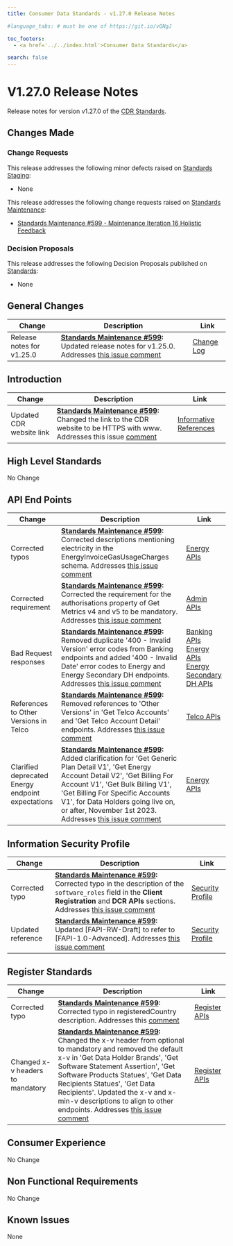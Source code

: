 ```yaml
---
title: Consumer Data Standards - v1.27.0 Release Notes

#language_tabs: # must be one of https://git.io/vQNgJ

toc_footers:
  - <a href='../../index.html'>Consumer Data Standards</a>

search: false
---
```


# V1.27.0 Release Notes
Release notes for version v1.27.0 of the [CDR Standards](../../index.html).

## Changes Made
### Change Requests

This release addresses the following minor defects raised on [Standards Staging](https://github.com/ConsumerDataStandardsAustralia/standards-staging/issues):

- None

This release addresses the following change requests raised on [Standards Maintenance](https://github.com/ConsumerDataStandardsAustralia/standards-maintenance/issues):

- [Standards Maintenance #599 - Maintenance Iteration 16 Holistic Feedback](https://github.com/ConsumerDataStandardsAustralia/standards-maintenance/issues/599)

### Decision Proposals

This release addresses the following Decision Proposals published on [Standards](https://github.com/ConsumerDataStandardsAustralia/standards/issues):

- None

## General Changes
|Change|Description|Link|
|------|-----------|----|
| Release notes for v1.25.0 | **[Standards Maintenance #599](https://github.com/ConsumerDataStandardsAustralia/standards-maintenance/issues/599):** Updated release notes for v1.25.0. Addresses [this issue comment](https://github.com/ConsumerDataStandardsAustralia/standards-maintenance/issues/599#issuecomment-1649587194) | [Change Log](../../#change-log) |

## Introduction

|Change|Description|Link|
|------|-----------|----|
| Updated CDR website link | **[Standards Maintenance #599](https://github.com/ConsumerDataStandardsAustralia/standards-maintenance/issues/599):** Changed the link to the CDR website to be HTTPS with www. Addresses this issue [comment](https://github.com/ConsumerDataStandardsAustralia/standards-maintenance/issues/599#issuecomment-1655029056) | [Informative References](../../#informative-references) |

## High Level Standards

No Change

## API End Points

|Change|Description|Link|
|------|-----------|----|
| Corrected typos | **[Standards Maintenance #599](https://github.com/ConsumerDataStandardsAustralia/standards-maintenance/issues/599):** Corrected descriptions mentioning electricity in the EnergyInvoiceGasUsageCharges schema. Addresses [this issue comment](https://github.com/ConsumerDataStandardsAustralia/standards-maintenance/issues/599#issuecomment-1678450294) | [Energy APIs](../../#energy-apis) |
| Corrected requirement | **[Standards Maintenance #599](https://github.com/ConsumerDataStandardsAustralia/standards-maintenance/issues/599):** Corrected the requirement for the authorisations property of Get Metrics v4 and v5 to be mandatory. Addresses [this issue comment](https://github.com/ConsumerDataStandardsAustralia/standards-maintenance/issues/599#issuecomment-1691010927) | [Admin APIs](../../#admin-apis) |
| Bad Request responses | **[Standards Maintenance #599](https://github.com/ConsumerDataStandardsAustralia/standards-maintenance/issues/599):** Removed duplicate '400 - Invalid Version' error codes from Banking endpoints and added '400 - Invalid Date' error codes to Energy and Energy Secondary DH endpoints. Addresses [this issue comment](https://github.com/ConsumerDataStandardsAustralia/standards-maintenance/issues/599#issuecomment-1633531898) | [Banking APIs](../../#banking-apis)<br />[Energy APIs](../../#energy-apis)<br />[Energy Secondary DH APIs](../../#energy-secondary-dh-apis) |
| References to Other Versions in Telco | **[Standards Maintenance #599](https://github.com/ConsumerDataStandardsAustralia/standards-maintenance/issues/599):** Removed references to 'Other Versions' in 'Get Telco Accounts' and 'Get Telco Account Detail' endpoints. Addresses [this issue comment](https://github.com/ConsumerDataStandardsAustralia/standards-maintenance/issues/599#issuecomment-1663584916) | [Telco APIs](../../includes/additional/candidates/telco.html#telco-apis) |
| Clarified deprecated Energy endpoint expectations | **[Standards Maintenance #599](https://github.com/ConsumerDataStandardsAustralia/standards-maintenance/issues/599):** Added clarification for 'Get Generic Plan Detail V1', 'Get Energy Account Detail V2', 'Get Billing For Account V1', 'Get Bulk Billing V1', 'Get Billing For Specific Accounts V1', for Data Holders going live on, or after, November 1st 2023. Addresses [this issue comment](https://github.com/ConsumerDataStandardsAustralia/standards-maintenance/issues/599#issuecomment-1696556235) | [Energy APIs](../../#energy-apis) |

## Information Security Profile

|Change|Description|Link|
|------|-----------|----|
| Corrected typo | **[Standards Maintenance #599](https://github.com/ConsumerDataStandardsAustralia/standards-maintenance/issues/599):** Corrected typo in the description of the `software_roles` field in the **Client Registration** and **DCR APIs** sections. Addresses [this issue comment](https://github.com/ConsumerDataStandardsAustralia/standards-maintenance/issues/599#issuecomment-1700463647) | [Security Profile](../../#security-profile) |
| Updated reference | **[Standards Maintenance #599](https://github.com/ConsumerDataStandardsAustralia/standards-maintenance/issues/599):** Updated [FAPI-RW-Draft] to refer to [FAPI-1.0-Advanced]. Addresses [this issue comment](https://github.com/ConsumerDataStandardsAustralia/standards-maintenance/issues/599#issuecomment-1709482553) | [Security Profile](../../#security-profile) |

## Register Standards

|Change|Description|Link|
|------|-----------|----|
| Corrected typo | **[Standards Maintenance #599](https://github.com/ConsumerDataStandardsAustralia/standards-maintenance/issues/599):** Corrected typo in registeredCountry description. Addresses this [comment](https://github.com/ConsumerDataStandardsAustralia/standards-maintenance/issues/599#issuecomment-1667114199) | [Register APIs](../../#register-apis) |
| Changed x-v headers to mandatory | **[Standards Maintenance #599](https://github.com/ConsumerDataStandardsAustralia/standards-maintenance/issues/599):** Changed the x-v header from optional to mandatory and removed the default x-v in 'Get Data Holder Brands', 'Get Software Statement Assertion', 'Get Software Products Statues', 'Get Data Recipients Statues', 'Get Data Recipients'. Updated the x-v and x-min-v descriptions to align to other endpoints. Addresses [this issue comment](https://github.com/ConsumerDataStandardsAustralia/standards-maintenance/issues/599#issuecomment-1689276435) | [Register APIs](../../#register-apis) |

## Consumer Experience

No Change

## Non Functional Requirements

No Change

## Known Issues

None
